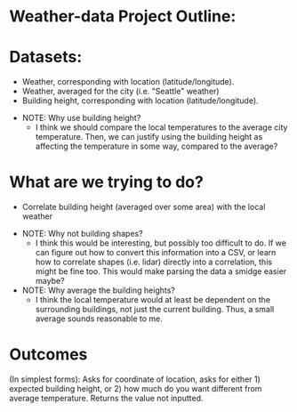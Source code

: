 # Weather-data Project Outline:

# Datasets:
* Weather, corresponding with location (latitude/longitude).
* Weather, averaged for the city (i.e. "Seattle" weather)
* Building height, corresponding with location (latitude/longitude).

- NOTE: Why use building height?
  - I think we should compare the local temperatures to the average city temperature. Then, we can justify using the building height as affecting the temperature in some way, compared to the average?

# What are we trying to do?
* Correlate building height (averaged over some area) with the local weather

- NOTE: Why not building shapes?
  - I think this would be interesting, but possibly too difficult to do. If we can figure out how to convert this information into a CSV, or learn how to correlate shapes (i.e. lidar) directly into a correlation, this might be fine too. This would make parsing the data a smidge easier maybe?
- NOTE: Why average the building heights?
  - I think the local temperature would at least be dependent on the surrounding buildings, not just the current building. Thus, a small average sounds reasonable to me.
 
# Outcomes
(In simplest forms): Asks for coordinate of location, asks for either 1) expected building height, or 2) how much do you want different from average temperature. Returns the value not inputted.
